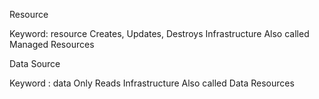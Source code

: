 
Resource

Keyword: resource
Creates, Updates, Destroys Infrastructure
Also called Managed Resources




Data Source

Keyword : data
Only Reads Infrastructure
Also called Data Resources
